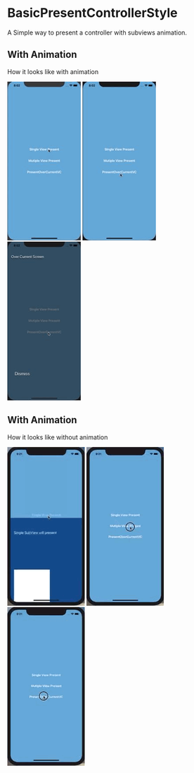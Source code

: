 # BasicPresentControllerStyle
A Simple way to present a controller with subviews animation.


## With Animation
How it looks like with animation

![list](https://github.com/BusyDeveloper-Bhavin/BasicPresentControllerStyle/blob/master/animate.GIF)
![list](https://github.com/BusyDeveloper-Bhavin/BasicPresentControllerStyle/blob/master/animate2.gif)
![list](https://github.com/BusyDeveloper-Bhavin/BasicPresentControllerStyle/blob/master/animate3.gif)

## With Animation
How it looks like without animation

![list](https://github.com/BusyDeveloper-Bhavin/BasicPresentControllerStyle/blob/master/wa1.gif)
![list](https://github.com/BusyDeveloper-Bhavin/BasicPresentControllerStyle/blob/master/wa2.gif)
![list](https://github.com/BusyDeveloper-Bhavin/BasicPresentControllerStyle/blob/master/wa3.gif)
